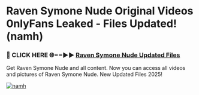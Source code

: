# Raven Symone Nude Original Videos 0nlyFans Leaked - Files Updated! (namh)

<h3>🔴 CLICK HERE 🌐==►► <a href="https://tinyurl.com/4mcuefdz" rel="nofollow">Raven Symone Nude Updated Files</a></h3>

Get Raven Symone Nude and all content. Now you can access all videos and pictures of Raven Symone Nude. New Updated Files 2025!

[![namh](https://i.imgur.com/StAQSOY.gif)](https://tinyurl.com/4mcuefdz)
